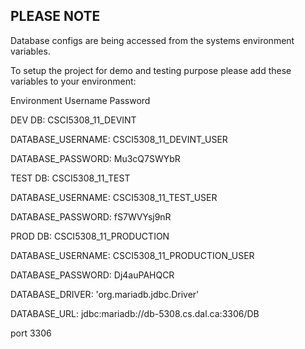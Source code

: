 ## PLEASE NOTE

Database configs are being accessed from the systems environment variables.

To setup the project for demo and testing purpose please add these variables to 
your environment:

Environment
Username
Password

DEV
DB: CSCI5308_11_DEVINT

DATABASE_USERNAME: CSCI5308_11_DEVINT_USER

DATABASE_PASSWORD: Mu3cQ7SWYbR

TEST
DB: CSCI5308_11_TEST

DATABASE_USERNAME: CSCI5308_11_TEST_USER

DATABASE_PASSWORD: fS7WVYsj9nR

PROD
DB: CSCI5308_11_PRODUCTION

DATABASE_USERNAME: CSCI5308_11_PRODUCTION_USER

DATABASE_PASSWORD: Dj4auPAHQCR



DATABASE_DRIVER: 'org.mariadb.jdbc.Driver'

DATABASE_URL: jdbc:mariadb://db-5308.cs.dal.ca:3306/DB

port 3306
	
	
	
	
	


